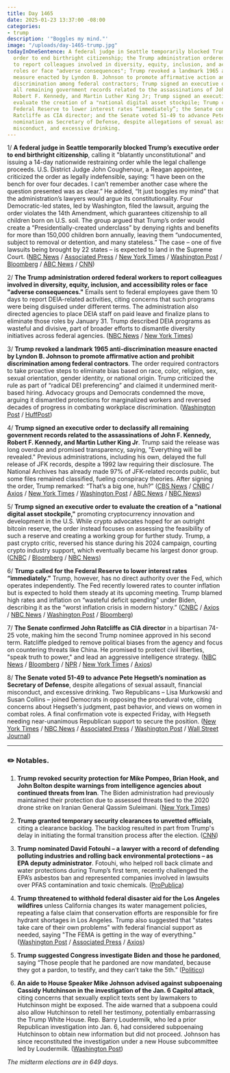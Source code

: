 ```yaml
---
title: Day 1465
date: 2025-01-23 13:37:00 -08:00
categories:
- trump
description: '"Boggles my mind."'
image: "/uploads/day-1465-trump.jpg"
todayInOneSentence: A federal judge in Seattle temporarily blocked Trump’s executive
  order to end birthright citizenship; the Trump administration ordered federal workers
  to report colleagues involved in diversity, equity, inclusion, and accessibility
  roles or face "adverse consequences"; Trump revoked a landmark 1965 anti-discrimination
  measure enacted by Lyndon B. Johnson to promote affirmative action and prohibit
  discrimination among federal contractors; Trump signed an executive order to declassify
  all remaining government records related to the assassinations of John F. Kennedy,
  Robert F. Kennedy, and Martin Luther King Jr; Trump signed an executive order to
  evaluate the creation of a "national digital asset stockpile; Trump called for the
  Federal Reserve to lower interest rates “immediately”; the Senate confirmed John
  Ratcliffe as CIA director; and the Senate voted 51-49 to advance Pete Hegseth’s
  nomination as Secretary of Defense, despite allegations of sexual assault, financial
  misconduct, and excessive drinking.
---
```


1/ **A federal judge in Seattle temporarily blocked Trump’s executive order to end birthright citizenship**, calling it "blatantly unconstitutional" and issuing a 14-day nationwide restraining order while the legal challenge proceeds. U.S. District Judge John Coughenour, a Reagan appointee, criticized the order as legally indefensible, saying: “I have been on the bench for over four decades. I can’t remember another case where the question presented was as clear.” He added, “It just boggles my mind” that the administration’s lawyers would argue its constitutionality. Four Democratic-led states, led by Washington, filed the lawsuit, arguing the order violates the 14th Amendment, which guarantees citizenship to all children born on U.S. soil. The group argued that Trump’s order would create a “Presidentially-created underclass” by denying rights and benefits for more than 150,000 children born annually, leaving them “undocumented, subject to removal or detention, and many stateless.” The case – one of five lawsuits being brought by 22 states – is expected to land in the Supreme Court. ([NBC News](https://www.nbcnews.com/politics/immigration/trump-administration-defends-birthright-citizenship-order-court-first-rcna188851) / [Associated Press](https://apnews.com/article/birthright-citizenship-donald-trump-lawsuit-immigration-9ac27b234c854a68a9b9f8c0d6cd8a1c) / [New York Times](https://www.nytimes.com/2025/01/23/us/politics/judge-blocks-birthright-citizenship.html) / [Washington Post](https://www.washingtonpost.com/immigration/2025/01/23/trump-judge-birthright-citizenship-block/) / [Bloomberg](https://www.bloomberg.com/news/articles/2025-01-23/us-judge-temporarily-blocks-trump-birthright-citizenship-order) / [ABC News](https://abcnews.go.com/US/judge-challenge-trumps-executive-order-ending-birthright-citizenship/story?id=118005855) / [CNN](https://www.cnn.com/2025/01/23/politics/birthright-citizenship-lawsuit-hearing-seattle/index.html))

2/ **The Trump administration ordered federal workers to report colleagues involved in diversity, equity, inclusion, and accessibility roles or face "adverse consequences."** Emails sent to federal employees gave them 10 days to report DEIA-related activities, citing concerns that such programs were being disguised under different terms. The administration also directed agencies to place DEIA staff on paid leave and finalize plans to eliminate those roles by January 31. Trump described DEIA programs as wasteful and divisive, part of broader efforts to dismantle diversity initiatives across federal agencies. ([NBC News](https://www.nbcnews.com/politics/white-house/federal-workers-told-name-dei-colleagues-risk-adverse-consequences-rcna188871) / [New York Times](https://www.nytimes.com/2025/01/22/us/politics/trump-order-discrimination-federal-hiring.html))

3/ **Trump revoked a landmark 1965 anti-discrimination measure enacted by Lyndon B. Johnson to promote affirmative action and prohibit discrimination among federal contractors**. The order required contractors to take proactive steps to eliminate bias based on race, color, religion, sex, sexual orientation, gender identity, or national origin. Trump criticized the rule as part of “radical DEI preferencing” and claimed it undermined merit-based hiring. Advocacy groups and Democrats condemned the move, arguing it dismantled protections for marginalized workers and reversed decades of progress in combating workplace discrimination. ([Washington Post](https://www.washingtonpost.com/politics/2025/01/23/trump-revoked-equal-employment-opportunity-order/) / [HuffPost](https://www.huffpost.com/entry/trump-executive-order-discrimination-lbj_n_67914b7ce4b0835f2b834b9c))

4/ **Trump signed an executive order to declassify all remaining government records related to the assassinations of John F. Kennedy, Robert F. Kennedy, and Martin Luther King Jr**. Trump said the release was long overdue and promised transparency, saying, "Everything will be revealed." Previous administrations, including his own, delayed the full release of JFK records, despite a 1992 law requiring their disclosure. The National Archives has already made 97% of JFK-related records public, but some files remained classified, fueling conspiracy theories. After signing the order, Trump remarked: “That’s a big one, huh?” ([CBS News](https://www.cbsnews.com/news/trump-announces-jfk-rfk-mlk-assassination-files-to-be-released/) / [CNBC](https://www.cnbc.com/2025/01/23/trump-declassifies-kennedy-king-jfk-assassination-files.html) / [Axios](https://www.axios.com/2025/01/23/trump-classified-files-jfk-mlk-assassinations-executive-order) / [New York Times](https://www.nytimes.com/live/2025/01/23/us/trump-news/068caeb3-1649-531a-bb22-b52a8941c361?smid=url-share) / [Washington Post](https://www.washingtonpost.com/politics/2025/01/23/trump-presidency-news/#link-E24NNMDKEFCW3I3MFHJRF4N5JE) / [ABC News](https://abcnews.go.com/Politics/live-updates/trump-2nd-term-live-updates-executive-action-plans?id=117934786&entryId=118040566) / [NBC News](https://www.nbcnews.com/politics/donald-trump/live-blog/trump-davos-hannity-interview-jan-6-pardons-live-updates-rcna188606))

5/ **Trump signed an executive order to evaluate the creation of a "national digital asset stockpile,"** promoting cryptocurrency innovation and development in the U.S. While crypto advocates hoped for an outright bitcoin reserve, the order instead focuses on assessing the feasibility of such a reserve and creating a working group for further study. Trump, a past crypto critic, reversed his stance during his 2024 campaign, courting crypto industry support, which eventually became his largest donor group. ([CNBC](https://www.cnbc.com/2025/01/23/trump-signs-executive-order-on-crypto-digital-asset-stockpile.html) / [Bloomberg](https://www.bloomberg.com/news/articles/2025-01-23/trump-s-signs-executive-actions-related-to-cryptocurrency-ai) / [NBC News](https://www.nbcnews.com/business/markets/trump-bitcoin-digital-asset-stockpile-strategic-reserve-cryptocurrency-rcna188921))

6/ **Trump called for the Federal Reserve to lower interest rates “immediately.”** Trump, however, has no direct authority over the Fed, which operates independently. The Fed recently lowered rates to counter inflation but is expected to hold them steady at its upcoming meeting. Trump blamed high rates and inflation on “wasteful deficit spending” under Biden, describing it as the “worst inflation crisis in modern history.” ([CNBC](https://www.cnbc.com/2025/01/23/president-donald-trump-says-hell-demand-that-interest-rates-drop-immediately.html) / [Axios](https://www.axios.com/2025/01/23/trump-davos-world-economic-forum) / [NBC News](https://www.nbcnews.com/politics/donald-trump/live-blog/trump-davos-hannity-interview-jan-6-pardons-live-updates-rcna188606) / [Washington Post](https://www.washingtonpost.com/politics/2025/01/23/trump-presidency-news/#link-GTKJ6QUXJVGZREQYUQ7H6SZLWQ) / [Bloomberg](https://www.bloomberg.com/news/articles/2025-01-23/trump-urges-opec-to-lower-oil-prices-warns-of-tariffs-at-davos))

7/ **The Senate confirmed John Ratcliffe as CIA director** in a bipartisan 74-25 vote, making him the second Trump nominee approved in his second term. Ratcliffe pledged to remove political biases from the agency and focus on countering threats like China. He promised to protect civil liberties, "speak truth to power," and lead an aggressive intelligence strategy. ([NBC News](https://www.nbcnews.com/politics/congress/senate-confirms-john-ratcliffe-trumps-cia-director-rcna188588) / [Bloomberg](https://www.bloomberg.com/news/articles/2025-01-23/trump-cia-director-pick-john-ratcliffe-confirmed-by-us-senate) / [NPR](https://www.npr.org/2025/01/23/g-s1-44389/john-ratcliffe-cia-director) / [New York Times](https://www.nytimes.com/2025/01/23/us/politics/john-ratcliffe-cia-director-trump.html) / [Axios](https://www.axios.com/2025/01/23/john-ratcliffe-cia-senate-cofirms))

8/ **The Senate voted 51-49 to advance Pete Hegseth’s nomination as Secretary of Defense**, despite allegations of sexual assault, financial misconduct, and excessive drinking. Two Republicans – Lisa Murkowski and Susan Collins – joined Democrats in opposing the procedural vote, citing concerns about Hegseth's judgment, past behavior, and views on women in combat roles. A final confirmation vote is expected Friday, with Hegseth needing near-unanimous Republican support to secure the position. ([New York Times](https://www.nytimes.com/2025/01/23/us/politics/hegseth-defense-secretary.html) / [NBC News](https://www.nbcnews.com/politics/congress/pete-hegseths-nomination-lead-pentagon-clears-key-hurdle-senate-rcna188932) / [Associated Press](https://apnews.com/article/pete-hegseth-defense-secretary-pentagon-trump-confirmation-79d38a3d821eda7e03789e857b417a7f) / [Washington Post](https://www.washingtonpost.com/politics/2025/01/23/trump-presidency-news/#link-GSEN7HUTCNH5LIG5ZCOUHPVX5I) / [Wall Street Journal](https://www.wsj.com/politics/policy/pete-hegseth-confirmation-vote-goes-down-to-the-wire-e91fd01f))

---

### ✏️ Notables.

1. **Trump revoked security protection for Mike Pompeo, Brian Hook, and John Bolton despite warnings from intelligence agencies about continued threats from Iran**. The Biden administration had previously maintained their protection due to assessed threats tied to the 2020 drone strike on Iranian General Qassim Suleimani. ([New York Times](https://www.nytimes.com/2025/01/23/us/politics/trump-pompeo-security-iran.html))

2. **Trump granted temporary security clearances to unvetted officials**, citing a clearance backlog. The backlog resulted in part from Trump's delay in initiating the formal transition process after the election. ([CNN](https://www.cnn.com/2025/01/21/politics/trump-temporary-security-clearances/index.html))

3. **Trump nominated David Fotouhi – a lawyer with a record of defending polluting industries and rolling back environmental protections – as EPA deputy administrator**. Fotouhi, who helped roll back climate and water protections during Trump’s first term, recently challenged the EPA’s asbestos ban and represented companies involved in lawsuits over PFAS contamination and toxic chemicals. ([ProPublica](https://www.propublica.org/article/david-fotouhi-donald-trump-epa-pollution))

4. **Trump threatened to withhold federal disaster aid for the Los Angeles wildfires** unless California changes its water management policies, repeating a false claim that conservation efforts are responsible for fire hydrant shortages in Los Angeles. Trump also suggested that "states take care of their own problems" with federal financial support as needed, saying "The FEMA is getting in the way of everything." ([Washington Post](https://www.washingtonpost.com/politics/2025/01/22/trump-hannity-interview/) / [Associated Press](https://apnews.com/article/donald-trump-republicans-taxes-eea4754a0f580d451aa0588f0639d52c) / [Axios](https://www.axios.com/2025/01/23/trump-fema-states-sean-hannity-interview))

5. **Trump suggested Congress investigate Biden and those he pardoned**, saying “Those people that he pardoned are now mandated, because they got a pardon, to testify, and they can’t take the 5th.” ([Politico](https://www.politico.com/news/2025/01/22/trump-hannity-takeaways-fox-interview-00200167))

6. **An aide to House Speaker Mike Johnson advised against subpoenaing Cassidy Hutchinson in the investigation of the Jan. 6 Capitol attack**, citing concerns that sexually explicit texts sent by lawmakers to Hutchinson might be exposed. The aide warned that a subpoena could also allow Hutchinson to retell her testimony, potentially embarrassing the Trump White House. Rep. Barry Loudermilk, who led a prior Republican investigation into Jan. 6, had considered subpoenaing Hutchinson to obtain new information but did not proceed. Johnson has since reconstituted the investigation under a new House subcommittee led by Loudermilk.  ([Washington Post](https://www.washingtonpost.com/politics/2025/01/23/cassidy-hutchinson-lawmakers-texts/))

*The midterm elections are in 649 days*.